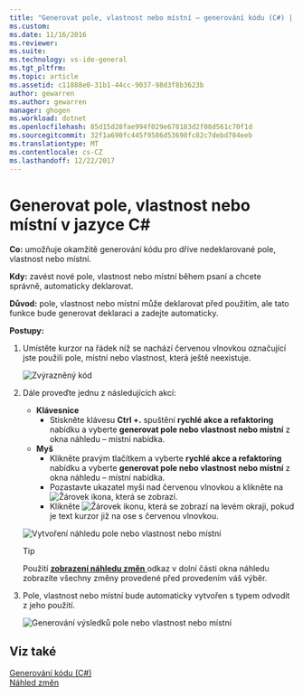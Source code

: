 ```yaml
---
title: "Generovat pole, vlastnost nebo místní – generování kódu (C#) | Microsoft Docs"
ms.custom: 
ms.date: 11/16/2016
ms.reviewer: 
ms.suite: 
ms.technology: vs-ide-general
ms.tgt_pltfrm: 
ms.topic: article
ms.assetid: c11888e0-31b1-44cc-9037-98d3f8b3623b
author: gewarren
ms.author: gewarren
manager: ghogen
ms.workload: dotnet
ms.openlocfilehash: 85d15d28fae994f029e678183d2f08d561c70f1d
ms.sourcegitcommit: 32f1a690fc445f9586d53698fc82c7debd784eeb
ms.translationtype: MT
ms.contentlocale: cs-CZ
ms.lasthandoff: 12/22/2017
---
```

# <a name="generate-a-field-property-or-local-in-c"></a>Generovat pole, vlastnost nebo místní v jazyce C# #
**Co:** umožňuje okamžitě generování kódu pro dříve nedeklarované pole, vlastnost nebo místní. 

**Kdy:** zavést nové pole, vlastnost nebo místní během psaní a chcete správně, automaticky deklarovat.  

**Důvod:** pole, vlastnost nebo místní může deklarovat před použitím, ale tato funkce bude generovat deklaraci a zadejte automaticky. 

**Postupy:**

1. Umístěte kurzor na řádek níž se nachází červenou vlnovkou označující jste použili pole, místní nebo vlastnost, která ještě neexistuje.

   ![Zvýrazněný kód](media/field_highlight.png)

1. Dále proveďte jednu z následujících akcí:
   * **Klávesnice**
     * Stiskněte klávesu **Ctrl +.** spuštění **rychlé akce a refaktoring** nabídku a vyberte **generovat pole nebo vlastnost nebo místní** z okna náhledu – místní nabídka.
   * **Myš**
     * Klikněte pravým tlačítkem a vyberte **rychlé akce a refaktoring** nabídku a vyberte **generovat pole nebo vlastnost nebo místní** z okna náhledu – místní nabídka.
     * Pozastavte ukazatel myši nad červenou vlnovkou a klikněte na ![Žárovek](media/bulb.png) ikona, která se zobrazí.
     * Klikněte ![Žárovek](media/bulb.png) ikonu, která se zobrazí na levém okraji, pokud je text kurzor již na ose s červenou vlnovkou.

   ![Vytvoření náhledu pole nebo vlastnost nebo místní](media/field_preview.png)

   >[!TIP]
   >Použití [ **zobrazení náhledu změn** ](../../ide/preview-changes.md) odkaz v dolní části okna náhledu zobrazíte všechny změny provedené před provedením váš výběr.

1. Pole, vlastnost nebo místní bude automaticky vytvořen s typem odvodit z jeho použití.

   ![Generování výsledků pole nebo vlastnost nebo místní](media/field_result.png)

## <a name="see-also"></a>Viz také  
[Generování kódu (C#)](../code-generation-csharp.md)  
[Náhled změn](../../ide/preview-changes.md) 
